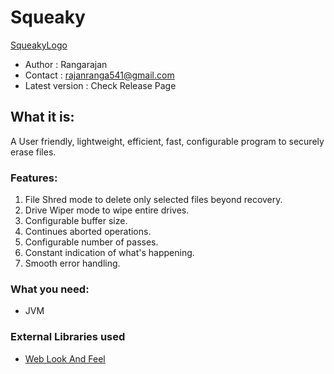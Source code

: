 # Squeaky

[SqueakyLogo](https://github.com/Rangarajan541/Squeaky/blob/master/src/squeaky/Images/IconImageLargeBlack.png)

* Author          : Rangarajan 
* Contact         : rajanranga541@gmail.com
* Latest version  : Check Release Page

## What it is:
A User friendly, lightweight, efficient, fast, configurable program to securely erase files.

### Features:
1. File Shred mode to delete only selected files beyond recovery.
1. Drive Wiper mode to wipe entire drives.
1. Configurable buffer size.
1. Continues aborted operations.
1. Configurable number of passes.
1. Constant indication of what's happening.
1. Smooth error handling.

### What you need:
* JVM

### External Libraries used
* [Web Look And Feel](http://weblookandfeel.com)
